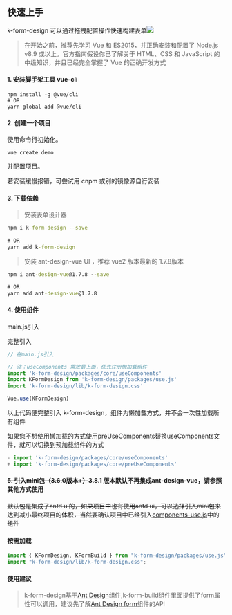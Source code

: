 
## 快速上手
k-form-design 可以通过拖拽配置操作快速构建表单![](https://img.shields.io/github/stars/Kchengz/k-form-design?style=social)
> 在开始之前，推荐先学习 Vue 和 ES2015，并正确安装和配置了 Node.js v8.9 或以上。官方指南假设你已了解关于 HTML、CSS 和 JavaScript 的中级知识，并且已经完全掌握了 Vue 的正确开发方式


#### 1. 安装脚手架工具 vue-cli
```
npm install -g @vue/cli
# OR
yarn global add @vue/cli
```

#### 2. 创建一个项目

使用命令行初始化。
```
vue create demo
```
并配置项目。

若安装缓慢报错，可尝试用 cnpm 或别的镜像源自行安装

#### 3. 下载依赖

> 安装表单设计器

```cmd
npm i k-form-design --save
 
# OR
yarn add k-form-design
```
> 安装 ant-design-vue UI ，推荐 vue2 版本最新的 1.7.8版本

```cmd
npm i ant-design-vue@1.7.8 --save

# OR
yarn add ant-design-vue@1.7.8
```



#### 4. 使用组件

main.js引入

完整引入
```javascript
// 在main.js引入

// 注：useComponents 需放最上面，优先注册懒加载组件
import 'k-form-design/packages/core/useComponents'
import KFormDesign from 'k-form-design/packages/use.js'
import 'k-form-design/lib/k-form-design.css'

Vue.use(KFormDesign)
```
以上代码便完整引入 k-form-design，组件为懒加载方式，并不会一次性加载所有组件

如果您不想使用懒加载的方式使用preUseComponents替换useComponents文件，就可以切换到预加载组件的方式

```javascript
- import 'k-form-design/packages/core/useComponents'
+ import 'k-form-design/packages/core/preUseComponents'
```



#### ~~5. 引入mini包（3.6.0版本+）~~3.8.1 版本默认不再集成ant-design-vue，请参照其他方式使用

~~默认包是集成了antd ui的，如果项目中也有使用antd ui，可以选择引入mini包来达到减小最终项目的体积，当然要确认项目中已经引入[components_use.js](https://gitee.com/kcz66/k-form-design/blob/master/packages/core/components_use.js)中的组件~~

#### 按需加载

```javascript
import { KFormDesign, KFormBuild } from "k-form-design/packages/use.js";
import "k-form-design/lib/k-form-design.css";
```

#### 使用建议
> k-form-design基于[Ant Design](https://www.antdv.com/docs/vue/introduce-cn/)组件,k-form-build组件里面提供了form属性可以调用，建议先了解[Ant Design form](https://www.antdv.com/components/form-cn/#api)组件的API

